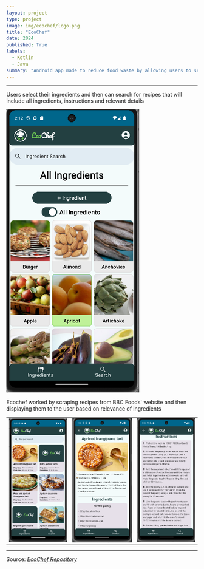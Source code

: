 ```yaml
---
layout: project
type: project
image: img/ecochef/logo.png
title: "EcoChef"
date: 2024
published: True
labels:
  - Kotlin
  - Java
summary: "Android app made to reduce food waste by allowing users to select ingredients or dietary requirements to find recipes."
---
```


<hr>
<p>Users select their ingredients and then can search for recipes that will include all ingredients, instructions and relevant details</p>
<img class="img-fluid" src="../img/ecochef/ingr.png">
<p>Ecochef worked by scraping recipes from BBC Foods' website and then displaying them to the user based on relevance of ingredients</p>
<table>
  <tr>
<td><img class="img-fluid" src="../img/ecochef/search.png"></td>
<td><img class="img-fluid" src="../img/ecochef/reci1.png"></td>
<td><img class="img-fluid" src="../img/ecochef/reci2.png"></td>
  </tr>
</table>
<hr>

Source: <a href="https://github.com/TH3Eimis/ecochef"><i class="large github icon ">EcoChef Repository</i></a>
